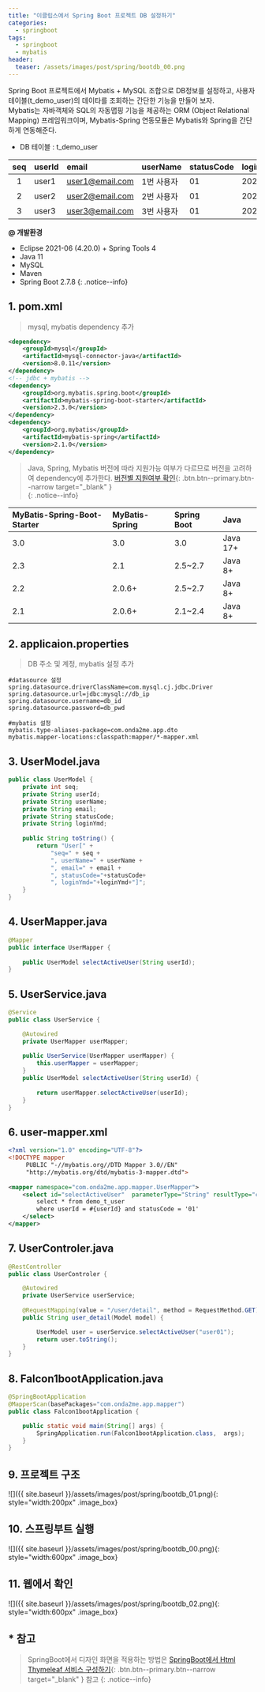 ```yaml
---
title: "이클립스에서 Spring Boot 프로젝트 DB 설정하기"
categories: 
  - springboot
tags:
  - springboot
  - mybatis
header:
  teaser: /assets/images/post/spring/bootdb_00.png
---
```


Spring Boot 프로젝트에서 Mybatis + MySQL 조합으로 DB정보를 설정하고, 사용자 테이블(t_demo_user)의 데이타를 조회하는 간단한 기능을 만들어 보자.    
Mybatis는 자바객체와 SQL의 자동맵핑 기능을 제공하는 ORM (Object Relational Mapping) 프레임워크이며,
Mybatis-Spring 연동모듈은 Mybatis와 Spring을 간단하게 연동해준다.

+ DB 테이블 : t_demo_user    
  
| seq | userId | email | userName | statusCode | loginYmd |  
| :--: | :-- | :-- | :-- | :-- | :-- |      
| 1 | user1 | user1@email.com | 1번 사용자 | 01 | 20200101 |
| 2 | user2 | user2@email.com | 2번 사용자 | 01 | 20220202 |
| 3 | user3 | user3@email.com | 3번 사용자 | 01 | 20220303 |

**@ 개발환경** 
+ Eclipse 2021-06 (4.20.0) + Spring Tools 4
+ Java 11
+ MySQL
+ Maven
+ Spring Boot 2.7.8
{: .notice--info}

## 1. pom.xml 
> mysql, mybatis dependency 추가

```xml
<dependency>
	<groupId>mysql</groupId>
	<artifactId>mysql-connector-java</artifactId>   
	<version>8.0.11</version>
</dependency>
<!-- jdbc + mybatis --> 
<dependency>
	<groupId>org.mybatis.spring.boot</groupId>
	<artifactId>mybatis-spring-boot-starter</artifactId>
	<version>2.3.0</version>
</dependency>        
<dependency>
	<groupId>org.mybatis</groupId>
	<artifactId>mybatis-spring</artifactId>
	<version>2.1.0</version>
</dependency>
```

>  Java, Spring, Mybatis 버전에 따라 지원가능 여부가 다르므로 버전을 고려하여 dependency에 추가한다. 
[버전별 지원여부 확인](http://mybatis.org/spring-boot-starter/mybatis-spring-boot-autoconfigure/){: .btn.btn--primary.btn--narrow target="_blank" }   
{: .notice--info}

| MyBatis-Spring-Boot-Starter | MyBatis-Spring | Spring Boot | Java |    
| :-- | :-- | :-- | :--      
| 3.0 | 3.0 | 3.0 | Java 17+ |
| 2.3 | 2.1 | 2.5~2.7 | Java 8+ |
| 2.2 | 2.0.6+ | 2.5~2.7 | Java 8+ |
| 2.1 | 2.0.6+ | 2.1~2.4 | Java 8+ |    

## 2. applicaion.properties   
> DB 주소 및 계정, mybatis 설정 추가

```properties
#datasource 설정
spring.datasource.driverClassName=com.mysql.cj.jdbc.Driver
spring.datasource.url=jdbc:mysql://db_ip
spring.datasource.username=db_id
spring.datasource.password=db_pwd

#mybatis 설정
mybatis.type-aliases-package=com.onda2me.app.dto
mybatis.mapper-locations:classpath:mapper/*-mapper.xml
```

## 3. UserModel.java
```java
public class UserModel {
	private int seq;
	private String userId;
	private String userName;
	private String email;
	private String statusCode;
	private String loginYmd;
	
	public String toString() {
		return "User[" +
			"seq=" + seq +
			", userName=" + userName +
			", email=" + email +
			", statusCode="+statusCode+
			", loginYmd="+loginYmd+"]";
	}
}
```

## 4. UserMapper.java
```java
@Mapper
public interface UserMapper {
	
	public UserModel selectActiveUser(String userId);	
}
```

## 5. UserService.java
```java
@Service
public class UserService {

	@Autowired 
	private UserMapper userMapper;
	
	public UserService(UserMapper userMapper) {
		this.userMapper = userMapper;
	}
	public UserModel selectActiveUser(String userId) {
		
		return userMapper.selectActiveUser(userId);
	}	
}
```

## 6. user-mapper.xml
```xml
<?xml version="1.0" encoding="UTF-8"?>
<!DOCTYPE mapper
	 PUBLIC "-//mybatis.org//DTD Mapper 3.0//EN"
	 "http://mybatis.org/dtd/mybatis-3-mapper.dtd">
    	 
<mapper namespace="com.onda2me.app.mapper.UserMapper">	
	<select id="selectActiveUser"  parameterType="String" resultType="com.onda2me.app.model.UserModel">
		select * from demo_t_user 
		where userId = #{userId} and statusCode = '01'
	</select>				
</mapper>
```

## 7. UserControler.java
```java
@RestController
public class UserControler {

    @Autowired
    private UserService userService;
       
    @RequestMapping(value = "/user/detail", method = RequestMethod.GET)
    public String user_detail(Model model) {

		UserModel user = userService.selectActiveUser("user01");
		return user.toString();
	}		
}
```
## 8. Falcon1bootApplication.java
```java
@SpringBootApplication
@MapperScan(basePackages="com.onda2me.app.mapper")
public class Falcon1bootApplication {

	public static void main(String[] args) {
		SpringApplication.run(Falcon1bootApplication.class,  args);
	}
}
```

## 9. 프로젝트 구조
![]({{ site.baseurl }}/assets/images/post/spring/bootdb_01.png){: style="width:200px" .image_box}

## 10. 스프링부트 실행
![]({{ site.baseurl }}/assets/images/post/spring/bootdb_00.png){: style="width:600px" .image_box}

## 11. 웹에서 확인    
![]({{ site.baseurl }}/assets/images/post/spring/bootdb_02.png){: style="width:600px" .image_box}



## * 참고
> SpringBoot에서 디자인 화면을 적용하는 방법은 
[SpringBoot에서 Html Thymeleaf 서비스 구성하기](/springboot/01-springboot-thymeleaf/){: .btn.btn--primary.btn--narrow target="_blank" } 참고
{: .notice--info}

